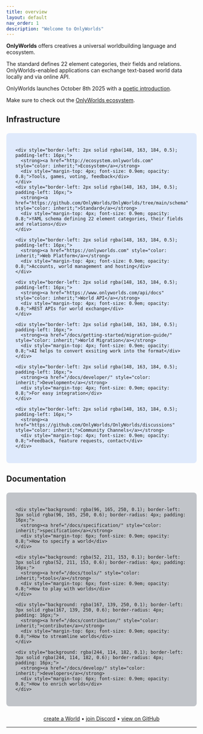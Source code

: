 ```yaml
---
title: overview
layout: default
nav_order: 1
description: "Welcome to OnlyWorlds"
---
```


**OnlyWorlds** offers creatives a universal worldbuilding language and ecosystem.

The standard defines 22 element categories, their fields and relations. OnlyWorlds-enabled applications can exchange text-based world data locally and via online API. 

OnlyWorlds launches October 8th 2025 with a [poetic introduction](http://soontm.onlyworlds.com).

Make sure to check out the [OnlyWorlds ecosystem](http://soontm.onlyworlds.com). 


## Infrastructure

<div style="background: rgba(59, 130, 246, 0.15); border-radius: 8px; padding: 24px; margin: 24px 0;">
  <div style="display: grid; gap: 16px;">

    <div style="border-left: 2px solid rgba(148, 163, 184, 0.5); padding-left: 16px;">
      <strong><a href="http://ecosystem.onlyworlds.com" style="color: inherit;">Ecosystem</a></strong>
      <div style="margin-top: 4px; font-size: 0.9em; opacity: 0.8;">Tools, games, voting, feedback</div>
    </div>
    <div style="border-left: 2px solid rgba(148, 163, 184, 0.5); padding-left: 16px;">
      <strong><a href="https://github.com/OnlyWorlds/OnlyWorlds/tree/main/schema" style="color: inherit;">Standard</a></strong>
      <div style="margin-top: 4px; font-size: 0.9em; opacity: 0.8;">YAML schema defining 22 element categories, their fields and relations</div>
    </div>

    <div style="border-left: 2px solid rgba(148, 163, 184, 0.5); padding-left: 16px;">
      <strong><a href="https://onlyworlds.com" style="color: inherit;">Web Platform</a></strong>
      <div style="margin-top: 4px; font-size: 0.9em; opacity: 0.8;">Accounts, world management and hosting</div>
    </div>

    <div style="border-left: 2px solid rgba(148, 163, 184, 0.5); padding-left: 16px;">
      <strong><a href="https://www.onlyworlds.com/api/docs" style="color: inherit;">World API</a></strong>
      <div style="margin-top: 4px; font-size: 0.9em; opacity: 0.8;">REST APIs for world exchange</div>
    </div>

    <div style="border-left: 2px solid rgba(148, 163, 184, 0.5); padding-left: 16px;">
      <strong><a href="/docs/getting-started/migration-guide/" style="color: inherit;">World Migration</a></strong>
      <div style="margin-top: 4px; font-size: 0.9em; opacity: 0.8;">AI helps to convert exsiting work into the format</div>
    </div>

    <div style="border-left: 2px solid rgba(148, 163, 184, 0.5); padding-left: 16px;">
      <strong><a href="/docs/developer/" style="color: inherit;">Development</a></strong>
      <div style="margin-top: 4px; font-size: 0.9em; opacity: 0.8;">For easy integration</div>
    </div>

    <div style="border-left: 2px solid rgba(148, 163, 184, 0.5); padding-left: 16px;">
      <strong><a href="https://github.com/OnlyWorlds/OnlyWorlds/discussions" style="color: inherit;">Community Channels</a></strong>
      <div style="margin-top: 4px; font-size: 0.9em; opacity: 0.8;">Feedback, feature requests, contact</div>
    </div>

  </div>
</div>


## Documentation

<div style="background: rgba(55, 65, 81, 0.3); border-radius: 8px; padding: 24px; margin: 24px 0;">
  <div style="display: grid; gap: 16px;">

    <div style="background: rgba(96, 165, 250, 0.1); border-left: 3px solid rgba(96, 165, 250, 0.6); border-radius: 4px; padding: 16px;">
      <strong><a href="/docs/specification/" style="color: inherit;">specification</a></strong>
      <div style="margin-top: 6px; font-size: 0.9em; opacity: 0.8;">How to specify a world</div>
    </div>

    <div style="background: rgba(52, 211, 153, 0.1); border-left: 3px solid rgba(52, 211, 153, 0.6); border-radius: 4px; padding: 16px;">
      <strong><a href="/docs/tools/" style="color: inherit;">tools</a></strong>
      <div style="margin-top: 6px; font-size: 0.9em; opacity: 0.8;">How to play with worlds</div>
    </div>

    <div style="background: rgba(167, 139, 250, 0.1); border-left: 3px solid rgba(167, 139, 250, 0.6); border-radius: 4px; padding: 16px;">
      <strong><a href="/docs/contribution/" style="color: inherit;">contribute</a></strong>
      <div style="margin-top: 6px; font-size: 0.9em; opacity: 0.8;">How to streamline worlds</div>
    </div>

    <div style="background: rgba(244, 114, 182, 0.1); border-left: 3px solid rgba(244, 114, 182, 0.6); border-radius: 4px; padding: 16px;">
      <strong><a href="/docs/develop/" style="color: inherit;">developers</a></strong>
      <div style="margin-top: 6px; font-size: 0.9em; opacity: 0.8;">How to enrich worlds</div>
    </div>

  </div>
</div>


<div style="text-align: center;">
<a href="https://www.onlyworlds.com/accounts/login/">create a World</a> • <a href="https://discord.gg/twCjqvVBwb">join Discord</a> • <a href="https://github.com/OnlyWorlds/OnlyWorlds">view on GitHub</a>
</div>


---

